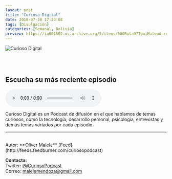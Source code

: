 ```yaml
---
layout: post
title: "Curioso Digital"
date: 2018-07-28 17:20:04
tags: [Divulgación]
categories: [Semanal, Bolivia]
preview: https://ia601502.us.archive.org/5/items/500Ruta97ToniMateuArrom/300-CuriosoDigital-OliverMaleleMendoza.jpg
---
```


![Curioso Digital](https://ia801502.us.archive.org/5/items/500Ruta97ToniMateuArrom/500-CuriosoDigital-OliverMaleleMendoza.jpg)

<br/>
<br/>

## Escucha su más reciente episodio

<!--reproductor-feed=http://feeds.feedburner.com/curiosopodcast-->
<!--reproductor-start-->
<audio id="audio" preload="auto" controls="" src="https://audioboom.com/posts/6967411.mp3?modified=1534081058&source=rss&stitched=1"></audio>
<!--reproductor-end-->

Curioso Digital es un Podcast de difusión en el que hablamos de temas curiosos, como la tecnología, desarrollo personal, psicología, entrevistas y demás temas variados por cada episodio.

_ _ _

<br>
Autor: **Oliver Malele**  
[Feed](http://feeds.feedburner.com/curiosopodcast)  



**Contacta:**  
Twitter: [@iCuriosoPodcast](https://twitter.com/iCuriosoPodcast)  
Correo: [malelemendoza@gmail.com](mailto:malelemendoza@gmail.com)  
